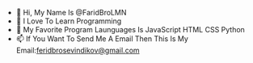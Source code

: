 - 👋 Hi, My Name Is @FaridBroLMN 
- 👀 I Love To Learn Programming
- 🌱 My Favorite Program Launguages Is JavaScript HTML CSS Python
- 📫 If You Want To Send Me A Email Then  This Is My Email:feridbrosevindikov@gmail.com
